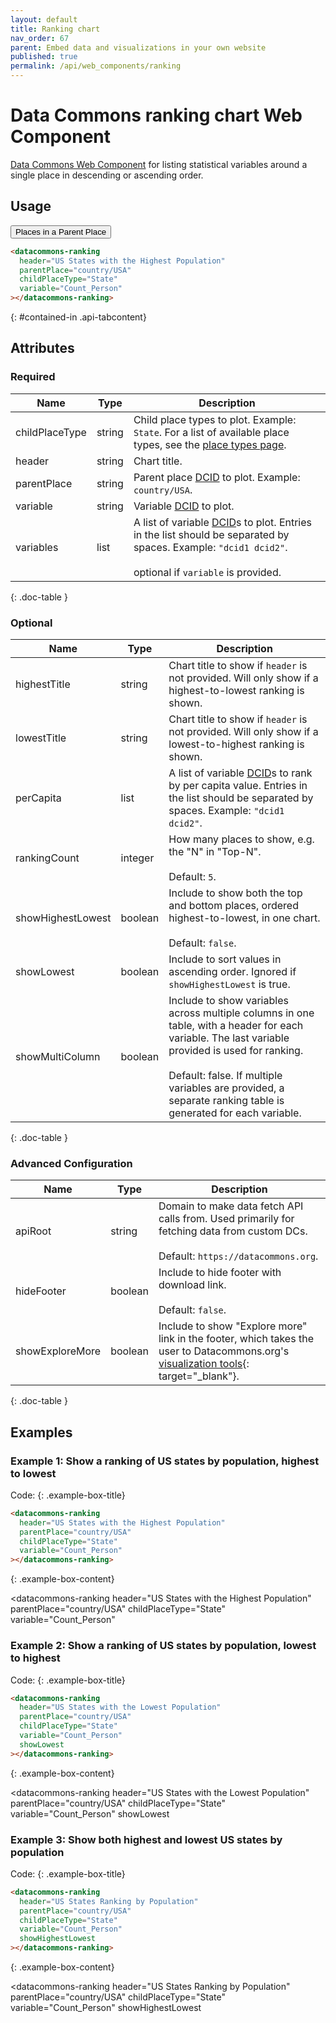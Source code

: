 ```yaml
---
layout: default
title: Ranking chart
nav_order: 67
parent: Embed data and visualizations in your own website
published: true
permalink: /api/web_components/ranking
---
```


# Data Commons ranking chart Web Component

[Data Commons Web Component](/api/web_components/) for listing statistical variables around a single place in descending or ascending order.

## Usage

<div class="api-tab">
  <button id="get-button" class="api-tablink" onclick="openTab(event, 'contained-in')">
    Places in a Parent Place
  </button>
</div>

```html
<datacommons-ranking
  header="US States with the Highest Population"
  parentPlace="country/USA"
  childPlaceType="State"
  variable="Count_Person"
></datacommons-ranking>
```
{: #contained-in .api-tabcontent}

<script src="/assets/js/syntax_highlighting.js"></script>
<script src="/assets/js/api-doc-tabs.js"></script>

## Attributes

### Required

| Name           | Type   | Description                                                                                                                                                                                                       |
| -------------- | ------ | ----------------------------------------------------------------------------------------------------------------------------------------------------------------------------------------------------------------- |
| childPlaceType | string | Child place types to plot. Example: `State`. For a list of available place types, see the [place types page](/place_types.html).                                                                                                                                                                      |
| header         | string | Chart title.                                                                                                                                                                                                      |
| parentPlace    | string | Parent place [DCID](/glossary.html#dcid) to plot. Example: `country/USA`.                                                                                                                                         |
| variable       | string | Variable [DCID](/glossary.html#dcid) to plot.                                                                                                                                                                     |
| variables      | list   | A list of variable [DCID](/glossary.html#dcid)s to plot. Entries in the list should be separated by spaces. Example: `"dcid1 dcid2"`.<br /><br /><optional-tag>optional</optional-tag> if `variable` is provided. |
{: .doc-table }

### Optional

| Name              | Type    | Description                                                                                                                                                                                                                                                              |
| ----------------- | ------- | ------------------------------------------------------------------------------------------------------------------------------------------------------------------------------------------------------------------------------------------------------------------------ |
| highestTitle      | string  | Chart title to show if `header` is not provided. Will only show if a highest-to-lowest ranking is shown.                                                                                                                                                                 |
| lowestTitle       | string  | Chart title to show if `header` is not provided. Will only show if a lowest-to-highest ranking is shown.                                                                                                                                                                 |
| perCapita         | list    | A list of variable [DCID](/glossary.html#dcid)s to rank by per capita value. Entries in the list should be separated by spaces. Example: `"dcid1 dcid2"`.                                                                                                                |
| rankingCount      | integer | How many places to show, e.g. the "N" in "Top-N".<br /><br />Default: `5`.                                                                                                                                                                                               |
| showHighestLowest | boolean | Include to show both the top and bottom places, ordered highest-to-lowest, in one chart.<br /><br />Default: `false`.                                                                                                                                                    |
| showLowest        | boolean | Include to sort values in ascending order. Ignored if `showHighestLowest` is true.                                                                                                                                                                                       |
| showMultiColumn   | boolean | Include to show variables across multiple columns in one table, with a header for each variable. The last variable provided is used for ranking.<br /><br />Default: false. If multiple variables are provided, a separate ranking table is generated for each variable. |
{: .doc-table }

### Advanced Configuration

| Name            | Type    | Description                                                                                                                                                      |
| --------------- | ------- | ---------------------------------------------------------------------------------------------------------------------------------------------------------------- |
| apiRoot         | string  | Domain to make data fetch API calls from. Used primarily for fetching data from custom DCs.<br /><br />Default: `https://datacommons.org`.                       |
| hideFooter      | boolean | Include to hide footer with download link.<br /><br />Default: `false`.                                                                                          |
| showExploreMore | boolean | Include to show "Explore more" link in the footer, which takes the user to Datacommons.org's [visualization tools](https://datacommons.org/tools/visualization){: target="_blank"}. |
{: .doc-table }

## Examples

### Example 1: Show a ranking of US states by population, highest to lowest

Code:
{: .example-box-title}
```html
<datacommons-ranking
  header="US States with the Highest Population"
  parentPlace="country/USA"
  childPlaceType="State"
  variable="Count_Person"
></datacommons-ranking>
```
{: .example-box-content}

<datacommons-ranking
  header="US States with the Highest Population"
  parentPlace="country/USA"
  childPlaceType="State"
  variable="Count_Person"
></datacommons-ranking>


### Example 2: Show a ranking of US states by population, lowest to highest

Code:
{: .example-box-title}
```html
<datacommons-ranking
  header="US States with the Lowest Population"
  parentPlace="country/USA"
  childPlaceType="State"
  variable="Count_Person"
  showLowest
></datacommons-ranking>
```
{: .example-box-content}

<datacommons-ranking
  header="US States with the Lowest Population"
  parentPlace="country/USA"
  childPlaceType="State"
  variable="Count_Person"
  showLowest
></datacommons-ranking>

### Example 3: Show both highest and lowest US states by population

Code:
{: .example-box-title}
```html
<datacommons-ranking
  header="US States Ranking by Population"
  parentPlace="country/USA"
  childPlaceType="State"
  variable="Count_Person"
  showHighestLowest
></datacommons-ranking>
```
{: .example-box-content}

<datacommons-ranking
  header="US States Ranking by Population"
  parentPlace="country/USA"
  childPlaceType="State"
  variable="Count_Person"
  showHighestLowest
></datacommons-ranking>
